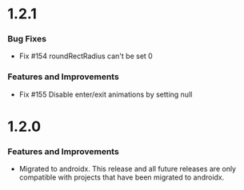 # 1.2.1

### Bug Fixes
* Fix #154 roundRectRadius can't be set 0
### Features and Improvements
* Fix #155 Disable enter/exit animations by setting null

# 1.2.0
### Features and Improvements
* Migrated to androidx. This release and all future releases are only compatible with projects that have been migrated to androidx.
